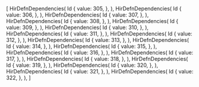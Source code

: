 [
    HirDefnDependencies(
        Id {
            value: 305,
        },
    ),
    HirDefnDependencies(
        Id {
            value: 306,
        },
    ),
    HirDefnDependencies(
        Id {
            value: 307,
        },
    ),
    HirDefnDependencies(
        Id {
            value: 308,
        },
    ),
    HirDefnDependencies(
        Id {
            value: 309,
        },
    ),
    HirDefnDependencies(
        Id {
            value: 310,
        },
    ),
    HirDefnDependencies(
        Id {
            value: 311,
        },
    ),
    HirDefnDependencies(
        Id {
            value: 312,
        },
    ),
    HirDefnDependencies(
        Id {
            value: 313,
        },
    ),
    HirDefnDependencies(
        Id {
            value: 314,
        },
    ),
    HirDefnDependencies(
        Id {
            value: 315,
        },
    ),
    HirDefnDependencies(
        Id {
            value: 316,
        },
    ),
    HirDefnDependencies(
        Id {
            value: 317,
        },
    ),
    HirDefnDependencies(
        Id {
            value: 318,
        },
    ),
    HirDefnDependencies(
        Id {
            value: 319,
        },
    ),
    HirDefnDependencies(
        Id {
            value: 320,
        },
    ),
    HirDefnDependencies(
        Id {
            value: 321,
        },
    ),
    HirDefnDependencies(
        Id {
            value: 322,
        },
    ),
]